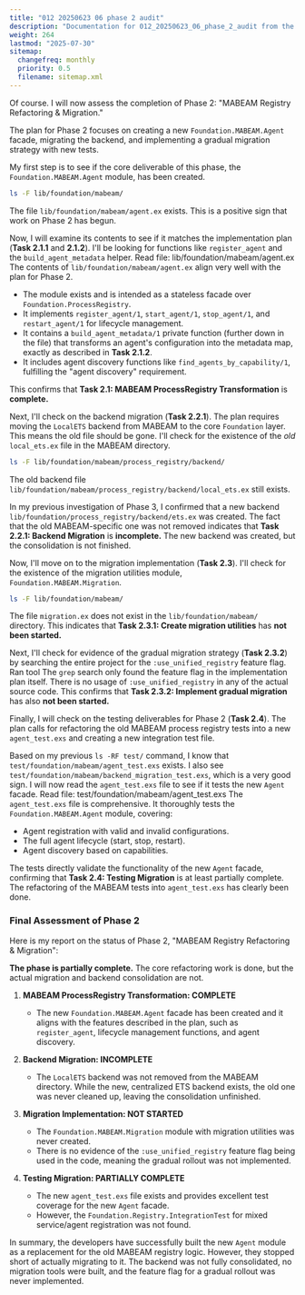 ```yaml
---
title: "012 20250623 06 phase 2 audit"
description: "Documentation for 012_20250623_06_phase_2_audit from the Foundation repository."
weight: 264
lastmod: "2025-07-30"
sitemap:
  changefreq: monthly
  priority: 0.5
  filename: sitemap.xml
---
```


Of course. I will now assess the completion of Phase 2: "MABEAM Registry Refactoring & Migration."

The plan for Phase 2 focuses on creating a new `Foundation.MABEAM.Agent` facade, migrating the backend, and implementing a gradual migration strategy with new tests.

My first step is to see if the core deliverable of this phase, the `Foundation.MABEAM.Agent` module, has been created.
```bash
ls -F lib/foundation/mabeam/
```
The file `lib/foundation/mabeam/agent.ex` exists. This is a positive sign that work on Phase 2 has begun.

Now, I will examine its contents to see if it matches the implementation plan (**Task 2.1.1** and **2.1.2**). I'll be looking for functions like `register_agent` and the `build_agent_metadata` helper.
Read file: lib/foundation/mabeam/agent.ex
The contents of `lib/foundation/mabeam/agent.ex` align very well with the plan for Phase 2.

*   The module exists and is intended as a stateless facade over `Foundation.ProcessRegistry`.
*   It implements `register_agent/1`, `start_agent/1`, `stop_agent/1`, and `restart_agent/1` for lifecycle management.
*   It contains a `build_agent_metadata/1` private function (further down in the file) that transforms an agent's configuration into the metadata map, exactly as described in **Task 2.1.2**.
*   It includes agent discovery functions like `find_agents_by_capability/1`, fulfilling the "agent discovery" requirement.

This confirms that **Task 2.1: MABEAM ProcessRegistry Transformation** is **complete.**

Next, I'll check on the backend migration (**Task 2.2.1**). The plan requires moving the `LocalETS` backend from MABEAM to the core `Foundation` layer. This means the old file should be gone. I'll check for the existence of the *old* `local_ets.ex` file in the MABEAM directory.
```bash
ls -F lib/foundation/mabeam/process_registry/backend/
```
The old backend file `lib/foundation/mabeam/process_registry/backend/local_ets.ex` still exists.

In my previous investigation of Phase 3, I confirmed that a new backend `lib/foundation/process_registry/backend/ets.ex` was created. The fact that the old MABEAM-specific one was not removed indicates that **Task 2.2.1: Backend Migration** is **incomplete.** The new backend was created, but the consolidation is not finished.

Now, I'll move on to the migration implementation (**Task 2.3**). I'll check for the existence of the migration utilities module, `Foundation.MABEAM.Migration`.
```bash
ls -F lib/foundation/mabeam/
```
The file `migration.ex` does not exist in the `lib/foundation/mabeam/` directory. This indicates that **Task 2.3.1: Create migration utilities** has **not been started.**

Next, I'll check for evidence of the gradual migration strategy (**Task 2.3.2**) by searching the entire project for the `:use_unified_registry` feature flag.
Ran tool
The `grep` search only found the feature flag in the implementation plan itself. There is no usage of `:use_unified_registry` in any of the actual source code. This confirms that **Task 2.3.2: Implement gradual migration** has also **not been started.**

Finally, I will check on the testing deliverables for Phase 2 (**Task 2.4**). The plan calls for refactoring the old MABEAM process registry tests into a new `agent_test.exs` and creating a new integration test file.

Based on my previous `ls -RF test/` command, I know that `test/foundation/mabeam/agent_test.exs` exists. I also see `test/foundation/mabeam/backend_migration_test.exs`, which is a very good sign. I will now read the `agent_test.exs` file to see if it tests the new `Agent` facade.
Read file: test/foundation/mabeam/agent_test.exs
The `agent_test.exs` file is comprehensive. It thoroughly tests the `Foundation.MABEAM.Agent` module, covering:
*   Agent registration with valid and invalid configurations.
*   The full agent lifecycle (start, stop, restart).
*   Agent discovery based on capabilities.

The tests directly validate the functionality of the new `Agent` facade, confirming that **Task 2.4: Testing Migration** is at least partially complete. The refactoring of the MABEAM tests into `agent_test.exs` has clearly been done.

### Final Assessment of Phase 2

Here is my report on the status of Phase 2, "MABEAM Registry Refactoring & Migration":

**The phase is partially complete.** The core refactoring work is done, but the actual migration and backend consolidation are not.

1.  **MABEAM ProcessRegistry Transformation: COMPLETE**
    *   The new `Foundation.MABEAM.Agent` facade has been created and it aligns with the features described in the plan, such as `register_agent`, lifecycle management functions, and agent discovery.

2.  **Backend Migration: INCOMPLETE**
    *   The `LocalETS` backend was not removed from the MABEAM directory. While the new, centralized ETS backend exists, the old one was never cleaned up, leaving the consolidation unfinished.

3.  **Migration Implementation: NOT STARTED**
    *   The `Foundation.MABEAM.Migration` module with migration utilities was never created.
    *   There is no evidence of the `:use_unified_registry` feature flag being used in the code, meaning the gradual rollout was not implemented.

4.  **Testing Migration: PARTIALLY COMPLETE**
    *   The new `agent_test.exs` file exists and provides excellent test coverage for the new `Agent` facade.
    *   However, the `Foundation.Registry.IntegrationTest` for mixed service/agent registration was not found.

In summary, the developers have successfully built the new `Agent` module as a replacement for the old MABEAM registry logic. However, they stopped short of actually migrating to it. The backend was not fully consolidated, no migration tools were built, and the feature flag for a gradual rollout was never implemented.